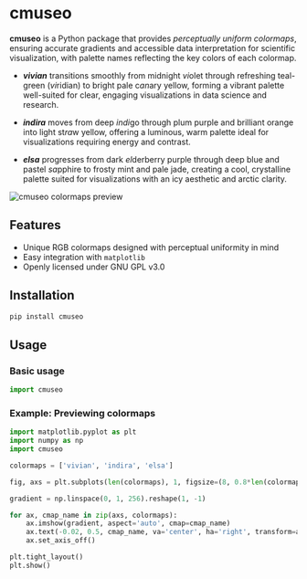 # cmuseo

**cmuseo** is a Python package that provides *perceptually uniform colormaps*, ensuring accurate gradients and accessible data interpretation for scientific visualization, with palette names reflecting the key colors of each colormap.

- **_vivian_** transitions smoothly from midnight *vi*olet through refreshing teal-green (*vi*ridian) to bright pale c*an*ary yellow, forming a vibrant palette well-suited for clear, engaging visualizations in data science and research.

- **_indira_** moves from deep *indi*go through plum purple and brilliant orange into light st*ra*w yellow, offering a luminous, warm palette ideal for visualizations requiring energy and contrast.

- **_elsa_** progresses from dark *el*derberry purple through deep blue and pastel *sa*pphire to frosty mint and pale jade, creating a cool, crystalline palette suited for visualizations with an icy aesthetic and arctic clarity.


![cmuseo colormaps preview](https://www.iup.uni-bremen.de/carbon_ghg/products/cmuseo/colormaps_preview.png)

## Features

- Unique RGB colormaps designed with perceptual uniformity in mind  
- Easy integration with `matplotlib`  
- Openly licensed under GNU GPL v3.0  

## Installation

```bash
pip install cmuseo
```

## Usage

### Basic usage

```python
import cmuseo
```

### Example: Previewing colormaps

```python
import matplotlib.pyplot as plt
import numpy as np
import cmuseo

colormaps = ['vivian', 'indira', 'elsa']

fig, axs = plt.subplots(len(colormaps), 1, figsize=(8, 0.8*len(colormaps)))

gradient = np.linspace(0, 1, 256).reshape(1, -1)

for ax, cmap_name in zip(axs, colormaps):
    ax.imshow(gradient, aspect='auto', cmap=cmap_name)
    ax.text(-0.02, 0.5, cmap_name, va='center', ha='right', transform=ax.transAxes)
    ax.set_axis_off()

plt.tight_layout()
plt.show()
```

